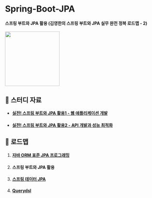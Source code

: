 # Spring-Boot-JPA

#### 스프링 부트와 JPA 활용 (김영한의 스프링 부트와 JPA 실무 완전 정복 로드맵 - 2)

<img src="https://github.com/hyunmin0317/Spring-Boot-JPA/assets/63601183/1c89c193-c83e-491c-a478-61b566f6ea11" height="180"/>

## :book: 스터디 자료

* #### [실전! 스프링 부트와 JPA 활용1 - 웹 애플리케이션 개발](https://www.inflearn.com/course/%EC%8A%A4%ED%94%84%EB%A7%81%EB%B6%80%ED%8A%B8-JPA-%ED%99%9C%EC%9A%A9-1)
* #### [실전! 스프링 부트와 JPA 활용2 - API 개발과 성능 최적화](https://www.inflearn.com/course/%EC%8A%A4%ED%94%84%EB%A7%81%EB%B6%80%ED%8A%B8-JPA-API%EA%B0%9C%EB%B0%9C-%EC%84%B1%EB%8A%A5%EC%B5%9C%EC%A0%81%ED%99%94)

## :notebook_with_decorative_cover: 로드맵

1. #### [자바 ORM 표준 JPA 프로그래밍](https://github.com/hyunmin0317/Spring-JPA)
2. #### 스프링 부트와 JPA 활용
3. #### [스프링 데이터 JPA](https://github.com/hyunmin0317/Spring-Data-JPA)
4. #### [Querydsl](https://github.com/hyunmin0317/Querydsl)

